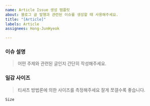 ```yaml
---
name: Article Issue 생성 템플릿
about: 블로그 글 발행과 관련된 이슈를 생성할 때 사용해주세요.
title: "[Article]"
labels: Article
assignees: Hong-JunHyeok

---
```


### 이슈 설명
> 어떤 주제와 관련된 글인지 간단히 작성해주세요.

### 일감 사이즈
>티셔츠 방법론에 의한 사이즈를 측정해주세요 잘게 쪼갤수록 좋습니다.

`Size`
